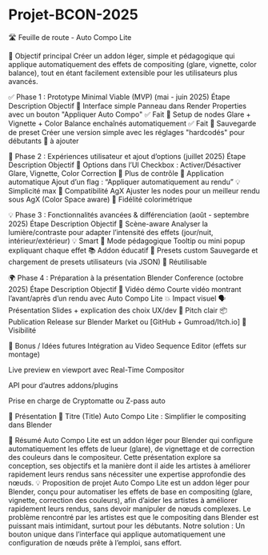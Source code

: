 # Projet-BCON-2025

🛣️ Feuille de route - Auto Compo Lite

🎯 Objectif principal
  Créer un addon léger, simple et pédagogique qui applique automatiquement des effets de compositing (glare, vignette, color balance), tout en étant facilement extensible pour les utilisateurs plus avancés.

✅ Phase 1 : Prototype Minimal Viable (MVP) (mai - juin 2025)
Étape                     Description                                                            Objectif
🔹 Interface simple      Panneau dans Render Properties avec un bouton "Appliquer Auto Compo"    ✅ Fait
🔹 Setup de nodes        Glare + Vignette + Color Balance enchaînés automatiquement              ✅ Fait
🔹 Sauvegarde de preset  Créer une version simple avec les réglages "hardcodés" pour débutants   🎯 à ajouter


🚀 Phase 2 : Expériences utilisateur et ajout d’options (juillet 2025)
Étape
Description
Objectif
🔸 Options dans l’UI
Checkbox : Activer/Désactiver Glare, Vignette, Color Correction
🎯 Plus de contrôle
🔸 Application automatique
Ajout d’un flag : “Appliquer automatiquement au rendu”
💡 Simplicité max
🔸 Compatibilité AgX
Ajuster les nodes pour un meilleur rendu sous AgX (Color Space aware)
🎨 Fidélité colorimétrique


💡 Phase 3 : Fonctionnalités avancées & différenciation (août - septembre 2025)
Étape
Description
Objectif
🧠 Scène-aware
Analyser la lumière/contraste pour adapter l’intensité des effets (jour/nuit, intérieur/extérieur)
💡 Smart
🧩 Mode pédagogique
Tooltip ou mini popup expliquant chaque effet
📚 Addon éducatif
🔁 Presets custom
Sauvegarde et chargement de presets utilisateurs (via JSON)
🔄 Réutilisable


🌍 Phase 4 : Préparation à la présentation Blender Conference (octobre 2025)
Étape
Description
Objectif
🎥 Vidéo démo
Courte vidéo montrant l’avant/après d’un rendu avec Auto Compo Lite
💥 Impact visuel
🗣 Présentation
Slides + explication des choix UX/dev
🎤 Pitch clair
📦 Publication
Release sur Blender Market ou [GitHub + Gumroad/Itch.io]
🚀 Visibilité


🧩 Bonus / Idées futures
Intégration au Video Sequence Editor (effets sur montage)


Live preview en viewport avec Real-Time Compositor


API pour d’autres addons/plugins


Prise en charge de Cryptomatte ou Z-pass auto


📝 Présentation
🎯 Titre (Title)
Auto Compo Lite : Simplifier le compositing dans Blender

📄 Résumé 
Auto Compo Lite est un addon léger pour Blender qui configure automatiquement les effets de lueur (glare), de vignettage et de correction des couleurs dans le compositeur. Cette présentation explore sa conception, ses objectifs et la manière dont il aide les artistes à améliorer rapidement leurs rendus sans nécessiter une expertise approfondie des nœuds.
💡 Proposition de projet 
Auto Compo Lite est un addon léger pour Blender, conçu pour automatiser les effets de base en compositing (glare, vignette, correction des couleurs), afin d’aider les artistes à améliorer rapidement leurs rendus, sans devoir manipuler de nœuds complexes.
Le problème rencontré par les artistes est que  le compositing dans Blender est puissant mais intimidant, surtout pour les débutants.
Notre solution : Un bouton unique dans l’interface qui applique automatiquement une configuration de nœuds prête à l’emploi, sans effort.
